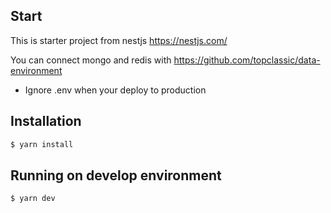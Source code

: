 ## Start

This is starter project from nestjs https://nestjs.com/

You can connect mongo and redis with https://github.com/topclassic/data-environment

* Ignore .env when your deploy to production

## Installation

```bash
$ yarn install

```

## Running on develop environment

```bash
$ yarn dev

```